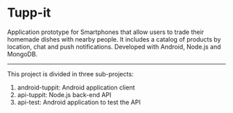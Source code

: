 # Tupp-it

Application prototype for Smartphones that allow users to trade their homemade dishes with nearby people. It includes a catalog of products by location, chat and push notifications. Developed with Android, Node.js and MongoDB.

***************
This project is divided in three sub-projects:
  1. android-tuppit: Android application client
  2. api-tuppit: Node.js back-end API
  3. api-test: Android application to test the API

